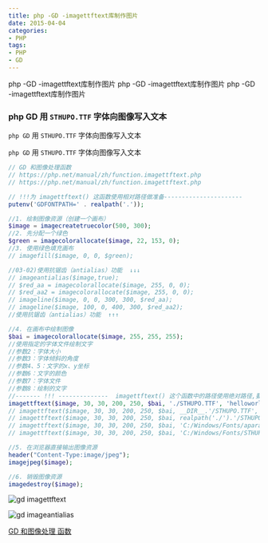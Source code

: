 ```yaml
---
title: php -GD -imagettftext库制作图片
date: 2015-04-04
categories: 
- PHP
tags:
- PHP
- GD
---
```

php -GD -imagettftext库制作图片
php -GD -imagettftext库制作图片
php -GD -imagettftext库制作图片

<!-- more -->

### php GD  用 `STHUPO.TTF` 字体向图像写入文本

`php GD`  用 `STHUPO.TTF` 字体向图像写入文本

`php GD`  用 `STHUPO.TTF` 字体向图像写入文本

```php
// GD 和图像处理函数
// https://php.net/manual/zh/function.imagettftext.php
// https://php.net/manual/zh/function.imagettftext.php

// !!!为 imagettftext() 这函数使用相对路径做准备----------------------
putenv('GDFONTPATH=' . realpath('.'));

//1. 绘制图像资源（创建一个画布）
$image = imagecreatetruecolor(500, 300);
//2. 先分配一个绿色
$green = imagecolorallocate($image, 22, 153, 0);
//3. 使用绿色填充画布
// imagefill($image, 0, 0, $green);

//03-02)使用抗锯齿（antialias）功能  ↓↓↓
// imageantialias($image,true);
// $red_aa = imagecolorallocate($image, 255, 0, 0);
// $red_aa2 = imagecolorallocate($image, 255, 0, 0);
// imageline($image, 0, 0, 300, 300, $red_aa);
// imageline($image, 100, 0, 400, 300, $red_aa2);
//使用抗锯齿（antialias）功能  ↑↑↑

//4. 在画布中绘制图像
$bai = imagecolorallocate($image, 255, 255, 255);
//使用指定的字体文件绘制文字
//参数2：字体大小
//参数3：字体倾斜的角度
//参数4、5：文字的x、y坐标
//参数6：文字的颜色
//参数7：字体文件
//参数8：绘制的文字
//------- !!! --------------  imagettftext() 这个函数中的路径使用绝对路径,要想使用相对路径请注意 第一行代码 putenv()
imagettftext($image, 30, 30, 200, 250, $bai, './STHUPO.TTF', 'helloworld');
// imagettftext($image, 30, 30, 200, 250, $bai, __DIR__.'/STHUPO.TTF', 'helloworld');
// imagettftext($image, 30, 30, 200, 250, $bai, realpath('./').'/STHUPO.TTF', 'helloworld');
// imagettftext($image, 30, 30, 200, 250, $bai, 'C:/Windows/Fonts/aparajbi.ttf', 'helloworld');
// imagettftext($image, 30, 30, 200, 250, $bai, 'C:/Windows/Fonts/STHUPO.TTF', 'helloworld');

//5. 在浏览器直接输出图像资源
header("Content-Type:image/jpeg");
imagejpeg($image);

//6. 销毁图像资源
imagedestroy($image);
```

![gd imagettftext](/img/php/gd_imagettftext.png "gd imagettftext")

![gd imageantialias](/img/php/gd_imageantialias.png "gd imageantialias")

 [GD 和图像处理 函数](https://php.net/manual/zh/function.imagettftext.php "GD 和图像处理 函数")





























